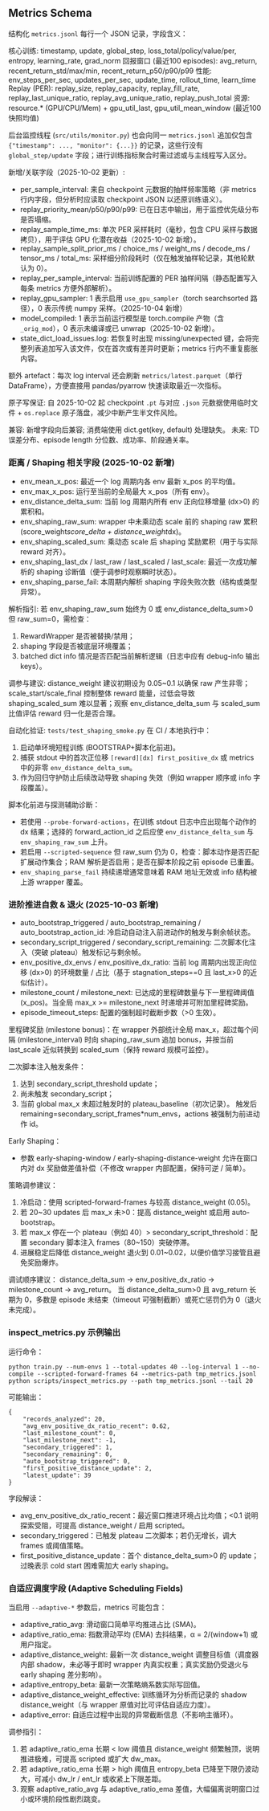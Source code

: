 ## Metrics Schema

结构化 `metrics.jsonl` 每行一个 JSON 记录，字段含义：

核心训练: timestamp, update, global_step, loss_total/policy/value/per, entropy, learning_rate, grad_norm
回报窗口 (最近100 episodes): avg_return, recent_return_std/max/min, recent_return_p50/p90/p99
性能: env_steps_per_sec, updates_per_sec, update_time, rollout_time, learn_time
Replay (PER): replay_size, replay_capacity, replay_fill_rate, replay_last_unique_ratio, replay_avg_unique_ratio, replay_push_total
资源: resource.* (GPU/CPU/Mem) + gpu_util_last, gpu_util_mean_window (最近100快照均值)

后台监控线程 (`src/utils/monitor.py`) 也会向同一 `metrics.jsonl` 追加仅包含 `{"timestamp": ..., "monitor": {...}}` 的记录，这些行没有 `global_step/update` 字段；进行训练指标聚合时需过滤或与主线程写入区分。

新增/关联字段（2025-10-02 更新）:
- per_sample_interval: 来自 checkpoint 元数据的抽样频率策略（非 metrics 行内字段，但分析时应读取 checkpoint JSON 以还原训练语义）。
- replay_priority_mean/p50/p90/p99: 已在日志中输出，用于监控优先级分布是否塌缩。
- replay_sample_time_ms: 单次 PER 采样耗时（毫秒，包含 CPU 采样与数据拷贝），用于评估 GPU 化潜在收益（2025-10-02 新增）。
 - replay_sample_split_prior_ms / choice_ms / weight_ms / decode_ms / tensor_ms / total_ms: 采样细分阶段耗时（仅在触发抽样轮记录，其他轮默认为 0）。
 - replay_per_sample_interval: 当前训练配置的 PER 抽样间隔（静态配置写入每条 metrics 方便外部解析）。
 - replay_gpu_sampler: 1 表示启用 `use_gpu_sampler`（torch searchsorted 路径），0 表示传统 numpy 采样。（2025-10-04 新增）
 - model_compiled: 1 表示当前运行模型是 torch.compile 产物（含 `_orig_mod`），0 表示未编译或已 unwrap（2025-10-02 新增）。
 - state_dict_load_issues.log: 若恢复时出现 missing/unexpected 键，会将完整列表追加写入该文件，仅在首次或有差异时更新；metrics 行内不重复膨胀内容。

额外 artefact：每次 log interval 还会刷新 `metrics/latest.parquet`（单行 DataFrame），方便直接用 pandas/pyarrow 快速读取最近一次指标。

原子写保证: 自 2025-10-02 起 checkpoint `.pt` 与对应 `.json` 元数据使用临时文件 + `os.replace` 原子落盘，减少中断产生半文件风险。

兼容: 新增字段向后兼容; 消费端使用 dict.get(key, default) 处理缺失。
未来: TD 误差分布、episode length 分位数、成功率、阶段通关率。

### 距离 / Shaping 相关字段 (2025-10-02 新增)
- env_mean_x_pos: 最近一个 log 周期内各 env 最新 x_pos 的平均值。
- env_max_x_pos: 运行至当前的全局最大 x_pos（所有 env）。
- env_distance_delta_sum: 当前 log 周期内所有 env 正向位移增量 (dx>0) 的累积和。
- env_shaping_raw_sum: wrapper 中未乘动态 scale 前的 shaping raw 累积 (score_weight*score_delta + distance_weight*dx)。
- env_shaping_scaled_sum: 乘动态 scale 后 shaping 奖励累积（用于与实际 reward 对齐）。
- env_shaping_last_dx / last_raw / last_scaled / last_scale: 最近一次成功解析的 shaping 诊断值（便于调参时观察瞬时状态）。
- env_shaping_parse_fail: 本周期内解析 shaping 字段失败次数（结构或类型异常）。

解析指引: 若 env_shaping_raw_sum 始终为 0 或 env_distance_delta_sum>0 但 raw_sum=0，需检查：
1) RewardWrapper 是否被替换/禁用；
2) shaping 字段是否被底层环境覆盖；
3) batched dict info 情况是否匹配当前解析逻辑（日志中应有 debug-info 输出 keys）。

调参与建议: distance_weight 建议初期设为 0.05~0.1 以确保 raw 产生非零；scale_start/scale_final 控制整体 reward 能量，过低会导致 shaping_scaled_sum 难以显著；观察 env_distance_delta_sum 与 scaled_sum 比值评估 reward 归一化是否合理。

自动化验证: `tests/test_shaping_smoke.py` 在 CI / 本地执行中：
1. 启动单环境短程训练 (BOOTSTRAP+脚本化前进)。
2. 捕获 stdout 中的首次正位移 `[reward][dx] first_positive_dx` 或 metrics 中的非零 `env_distance_delta_sum`。
3. 作为回归守护防止后续改动导致 shaping 失效（例如 wrapper 顺序或 info 字段覆盖）。

脚本化前进与探测辅助诊断：
- 若使用 `--probe-forward-actions`，在训练 stdout 日志中应出现每个动作的 dx 结果；选择的 forward_action_id 之后应使 `env_distance_delta_sum` 与 `env_shaping_raw_sum` 上升。
- 若启用 `--scripted-sequence` 但 raw_sum 仍为 0，检查：脚本动作是否匹配扩展动作集合；RAM 解析是否启用；是否在脚本阶段之前 episode 已重置。
- `env_shaping_parse_fail` 持续递增通常意味着 RAM 地址无效或 info 结构被上游 wrapper 覆盖。

### 进阶推进自救 & 退火 (2025-10-03 新增)
- auto_bootstrap_triggered / auto_bootstrap_remaining / auto_bootstrap_action_id: 冷启动自动注入前进动作的触发与剩余帧状态。
- secondary_script_triggered / secondary_script_remaining: 二次脚本化注入（突破 plateau）触发标记与剩余帧。
- env_positive_dx_envs / env_positive_dx_ratio: 当前 log 周期内出现正向位移 (dx>0) 的环境数量 / 占比（基于 stagnation_steps==0 且 last_x>0 的近似估计）。
- milestone_count / milestone_next: 已达成的里程碑数量与下一里程碑阈值 (x_pos)。当全局 max_x >= milestone_next 时递增并可附加里程碑奖励。
- episode_timeout_steps: 配置的强制超时截断步数（>0 生效）。

里程碑奖励 (milestone bonus)：在 wrapper 外部统计全局 max_x，超过每个间隔 (milestone_interval) 时向 shaping_raw_sum 追加 bonus，并按当前 last_scale 近似转换到 scaled_sum（保持 reward 规模可监控）。

二次脚本注入触发条件：
1. 达到 secondary_script_threshold update；
2. 尚未触发 secondary_script；
3. 当前 global max_x 未超过触发时的 plateau_baseline（初次记录）。
触发后 remaining=secondary_script_frames*num_envs，actions 被强制为前进动作 id。

Early Shaping：
- 参数 early-shaping-window / early-shaping-distance-weight 允许在窗口内对 dx 奖励做差值补偿（不修改 wrapper 内部配置，保持可逆 / 简单）。

策略调参建议：
1. 冷启动：使用 scripted-forward-frames 与较高 distance_weight (0.05)。
2. 若 20~30 updates 后 max_x 未>0：提高 distance_weight 或启用 auto-bootstrap。
3. 若 max_x 停在一个 plateau（例如 40）> secondary_script_threshold：配置 secondary 脚本注入 frames（80~150）突破停滞。
4. 进展稳定后降低 distance_weight 退火到 0.01~0.02，以便价值学习接管且避免奖励爆炸。

调试顺序建议：
distance_delta_sum -> env_positive_dx_ratio -> milestone_count -> avg_return。
当 distance_delta_sum>0 且 avg_return 长期为 0，多数是 episode 未结束（timeout 可强制截断）或死亡惩罚仍为 0（退火未完成）。

### inspect_metrics.py 示例输出
运行命令：
```
python train.py --num-envs 1 --total-updates 40 --log-interval 1 --no-compile --scripted-forward-frames 64 --metrics-path tmp_metrics.jsonl
python scripts/inspect_metrics.py --path tmp_metrics.jsonl --tail 20
```
可能输出：
```
{
	"records_analyzed": 20,
	"avg_env_positive_dx_ratio_recent": 0.62,
	"last_milestone_count": 0,
	"last_milestone_next": -1,
	"secondary_triggered": 1,
	"secondary_remaining": 0,
	"auto_bootstrap_triggered": 0,
	"first_positive_distance_update": 2,
	"latest_update": 39
}
```
字段解读：
- avg_env_positive_dx_ratio_recent：最近窗口推进环境占比均值；<0.1 说明探索受阻，可提高 distance_weight / 启用 scripted。
- secondary_triggered：已触发 plateau 二次脚本；若仍无增长，调大 frames 或阈值策略。
- first_positive_distance_update：首个 distance_delta_sum>0 的 update；过晚表示 cold start 困难需加大 early shaping。

### 自适应调度字段 (Adaptive Scheduling Fields)
当启用 `--adaptive-*` 参数后，metrics 可能包含：
- adaptive_ratio_avg: 滑动窗口简单平均推进占比 (SMA)。
- adaptive_ratio_ema: 指数滑动平均 (EMA) 去抖结果，α = 2/(window+1) 或用户指定。
- adaptive_distance_weight: 最新一次 distance_weight 调整目标值（调度器内部 shadow，未必等于即时 wrapper 内真实权重；真实奖励仍受退火与 early shaping 差分影响）。
- adaptive_entropy_beta: 最新一次策略熵系数实际写回值。
- adaptive_distance_weight_effective: 训练循环为分析而记录的 shadow distance_weight（与 wrapper 原值对比可评估自适应力度）。
- adaptive_error: 自适应过程中出现的异常截断信息（不影响主循环）。

调参指引：
1. 若 adaptive_ratio_ema 长期 < low 阈值且 distance_weight 频繁触顶，说明推进极难，可提高 scripted 或扩大 dw_max。
2. 若 adaptive_ratio_ema 长期 > high 阈值且 entropy_beta 已降至下限仍波动大，可减小 dw_lr / ent_lr 或收紧上下限差距。
3. 观察 adaptive_ratio_avg 与 adaptive_ratio_ema 差值，大幅偏离说明窗口过小或环境阶段性剧烈跳变。
